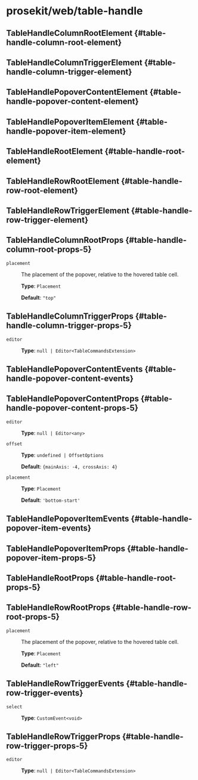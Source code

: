 # prosekit/web/table-handle

## TableHandleColumnRootElement {#table-handle-column-root-element}

<!-- Declaration kind 4194304 is not implemented (name: TableHandleColumnRootElement) -->

## TableHandleColumnTriggerElement {#table-handle-column-trigger-element}

<!-- Declaration kind 4194304 is not implemented (name: TableHandleColumnTriggerElement) -->

## TableHandlePopoverContentElement {#table-handle-popover-content-element}

<!-- Declaration kind 4194304 is not implemented (name: TableHandlePopoverContentElement) -->

## TableHandlePopoverItemElement {#table-handle-popover-item-element}

<!-- Declaration kind 4194304 is not implemented (name: TableHandlePopoverItemElement) -->

## TableHandleRootElement {#table-handle-root-element}

<!-- Declaration kind 4194304 is not implemented (name: TableHandleRootElement) -->

## TableHandleRowRootElement {#table-handle-row-root-element}

<!-- Declaration kind 4194304 is not implemented (name: TableHandleRowRootElement) -->

## TableHandleRowTriggerElement {#table-handle-row-trigger-element}

<!-- Declaration kind 4194304 is not implemented (name: TableHandleRowTriggerElement) -->

## TableHandleColumnRootProps {#table-handle-column-root-props-5}

<dl>

<dt>

`placement`

</dt>

<dd>

The placement of the popover, relative to the hovered table cell.

**Type**: `Placement`

**Default**: `"top"`

</dd>

</dl>

## TableHandleColumnTriggerProps {#table-handle-column-trigger-props-5}

<dl>

<dt>

`editor`

</dt>

<dd>

**Type**: `null | Editor<TableCommandsExtension>`

</dd>

</dl>

## TableHandlePopoverContentEvents {#table-handle-popover-content-events}

## TableHandlePopoverContentProps {#table-handle-popover-content-props-5}

<dl>

<dt>

`editor`

</dt>

<dd>

**Type**: `null | Editor<any>`

</dd>

<dt>

`offset`

</dt>

<dd>

**Type**: `undefined | OffsetOptions`

**Default**: `{mainAxis: -4, crossAxis: 4}`

</dd>

<dt>

`placement`

</dt>

<dd>

**Type**: `Placement`

**Default**: `'bottom-start'`

</dd>

</dl>

## TableHandlePopoverItemEvents {#table-handle-popover-item-events}

## TableHandlePopoverItemProps {#table-handle-popover-item-props-5}

## TableHandleRootProps {#table-handle-root-props-5}

## TableHandleRowRootProps {#table-handle-row-root-props-5}

<dl>

<dt>

`placement`

</dt>

<dd>

The placement of the popover, relative to the hovered table cell.

**Type**: `Placement`

**Default**: `"left"`

</dd>

</dl>

## TableHandleRowTriggerEvents {#table-handle-row-trigger-events}

<dl>

<dt>

`select`

</dt>

<dd>

**Type**: `CustomEvent<void>`

</dd>

</dl>

## TableHandleRowTriggerProps {#table-handle-row-trigger-props-5}

<dl>

<dt>

`editor`

</dt>

<dd>

**Type**: `null | Editor<TableCommandsExtension>`

</dd>

</dl>
